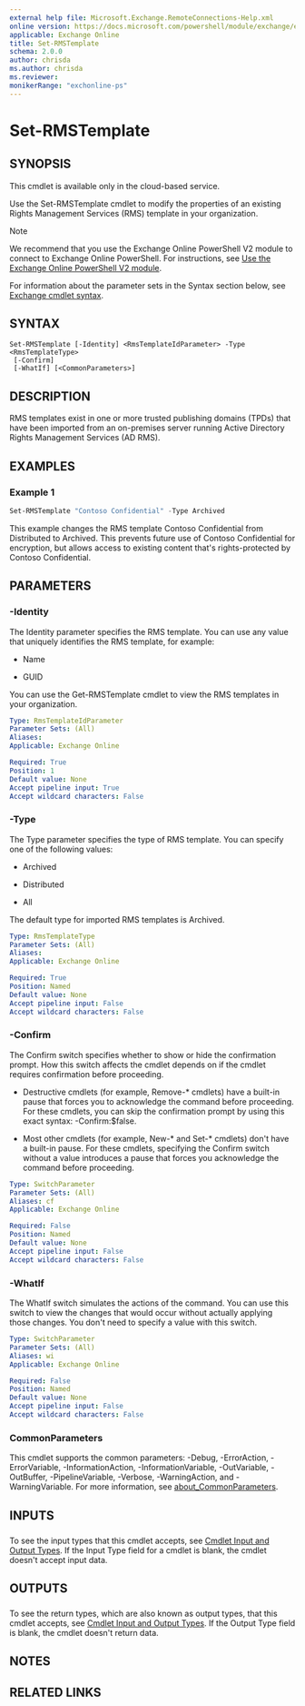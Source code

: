 ```yaml
---
external help file: Microsoft.Exchange.RemoteConnections-Help.xml
online version: https://docs.microsoft.com/powershell/module/exchange/encryption-and-certificates/set-rmstemplate
applicable: Exchange Online
title: Set-RMSTemplate
schema: 2.0.0
author: chrisda
ms.author: chrisda
ms.reviewer:
monikerRange: "exchonline-ps"
---
```


# Set-RMSTemplate

## SYNOPSIS
This cmdlet is available only in the cloud-based service.

Use the Set-RMSTemplate cmdlet to modify the properties of an existing Rights Management Services (RMS) template in your organization.

> [!NOTE]
> We recommend that you use the Exchange Online PowerShell V2 module to connect to Exchange Online PowerShell. For instructions, see [Use the Exchange Online PowerShell V2 module](https://docs.microsoft.com/powershell/exchange/exchange-online/exchange-online-powershell-v2/exchange-online-powershell-v2).

For information about the parameter sets in the Syntax section below, see [Exchange cmdlet syntax](https://docs.microsoft.com/powershell/exchange/exchange-server/exchange-cmdlet-syntax).

## SYNTAX

```
Set-RMSTemplate [-Identity] <RmsTemplateIdParameter> -Type <RmsTemplateType>
 [-Confirm]
 [-WhatIf] [<CommonParameters>]
```

## DESCRIPTION
RMS templates exist in one or more trusted publishing domains (TPDs) that have been imported from an on-premises server running Active Directory Rights Management Services (AD RMS).

## EXAMPLES

### Example 1
```powershell
Set-RMSTemplate "Contoso Confidential" -Type Archived
```

This example changes the RMS template Contoso Confidential from Distributed to Archived. This prevents future use of Contoso Confidential for encryption, but allows access to existing content that's rights-protected by Contoso Confidential.

## PARAMETERS

### -Identity
The Identity parameter specifies the RMS template. You can use any value that uniquely identifies the RMS template, for example:

- Name

- GUID

You can use the Get-RMSTemplate cmdlet to view the RMS templates in your organization.

```yaml
Type: RmsTemplateIdParameter
Parameter Sets: (All)
Aliases:
Applicable: Exchange Online

Required: True
Position: 1
Default value: None
Accept pipeline input: True
Accept wildcard characters: False
```

### -Type
The Type parameter specifies the type of RMS template. You can specify one of the following values:

- Archived

- Distributed

- All

The default type for imported RMS templates is Archived.

```yaml
Type: RmsTemplateType
Parameter Sets: (All)
Aliases:
Applicable: Exchange Online

Required: True
Position: Named
Default value: None
Accept pipeline input: False
Accept wildcard characters: False
```

### -Confirm
The Confirm switch specifies whether to show or hide the confirmation prompt. How this switch affects the cmdlet depends on if the cmdlet requires confirmation before proceeding.

- Destructive cmdlets (for example, Remove-\* cmdlets) have a built-in pause that forces you to acknowledge the command before proceeding. For these cmdlets, you can skip the confirmation prompt by using this exact syntax: -Confirm:$false.

- Most other cmdlets (for example, New-\* and Set-\* cmdlets) don't have a built-in pause. For these cmdlets, specifying the Confirm switch without a value introduces a pause that forces you acknowledge the command before proceeding.

```yaml
Type: SwitchParameter
Parameter Sets: (All)
Aliases: cf
Applicable: Exchange Online

Required: False
Position: Named
Default value: None
Accept pipeline input: False
Accept wildcard characters: False
```

### -WhatIf
The WhatIf switch simulates the actions of the command. You can use this switch to view the changes that would occur without actually applying those changes. You don't need to specify a value with this switch.

```yaml
Type: SwitchParameter
Parameter Sets: (All)
Aliases: wi
Applicable: Exchange Online

Required: False
Position: Named
Default value: None
Accept pipeline input: False
Accept wildcard characters: False
```

### CommonParameters
This cmdlet supports the common parameters: -Debug, -ErrorAction, -ErrorVariable, -InformationAction, -InformationVariable, -OutVariable, -OutBuffer, -PipelineVariable, -Verbose, -WarningAction, and -WarningVariable. For more information, see [about_CommonParameters](https://go.microsoft.com/fwlink/p/?LinkID=113216).

## INPUTS

###  
To see the input types that this cmdlet accepts, see [Cmdlet Input and Output Types](https://go.microsoft.com/fwlink/p/?linkId=616387). If the Input Type field for a cmdlet is blank, the cmdlet doesn't accept input data.

## OUTPUTS

###  
To see the return types, which are also known as output types, that this cmdlet accepts, see [Cmdlet Input and Output Types](https://go.microsoft.com/fwlink/p/?linkId=616387). If the Output Type field is blank, the cmdlet doesn't return data.

## NOTES

## RELATED LINKS
